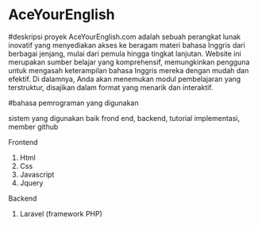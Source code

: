 # AceYourEnglish
#deskripsi proyek
AceYourEnglish.com adalah sebuah perangkat lunak inovatif yang menyediakan akses ke beragam materi bahasa Inggris dari berbagai jenjang, mulai dari pemula hingga tingkat lanjutan. Website ini merupakan sumber belajar yang komprehensif, memungkinkan pengguna untuk mengasah keterampilan bahasa Inggris mereka dengan mudah dan efektif. Di dalamnya, Anda akan menemukan modul pembelajaran yang terstruktur, disajikan dalam format yang menarik dan interaktif.

#bahasa pemrograman yang digunakan

sistem yang digunakan baik frond end, backend, tutorial implementasi, member github

Frontend
1. Html
2. Css
3. Javascript
4. Jquery

Backend
1. Laravel (framework PHP)

